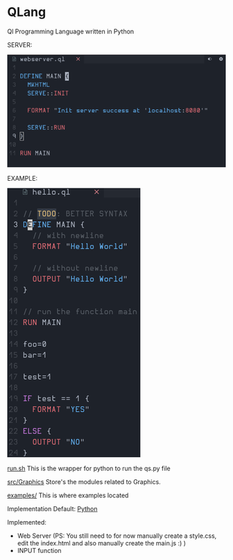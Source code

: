 # QLang
Ql Programming Language written in Python

SERVER:


![server.png](./server.png)


EXAMPLE:


![example.png](./example.png)


[run.sh](./run.sh) This is the wrapper for python to run the qs.py file

[src/Graphics](./src/Graphics/) Store's the modules related to Graphics.
  
[examples/](./examples/) This is where examples located

Implementation
  Default: [Python](https://python.org)


Implemented:
  - Web Server (PS: You still need to for now manually create a style.css, edit the index.html
  and also manually create the main.js :) )
  - INPUT function
